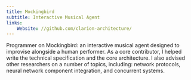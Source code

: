 ```yaml
---
title: Mockingbird
subtitle: Interactive Musical Agent
links:
    Website: //github.com/clarion-architecture/
---
```

Programmer on Mockingbird: an interactive musical agent designed to improvise alongside a human performer. As a core contributor, I helped write the technical specification and the core architecture. I also advised other researchers on a number of topics, including: network protocols, neural network component integration, and concurrent systems.
